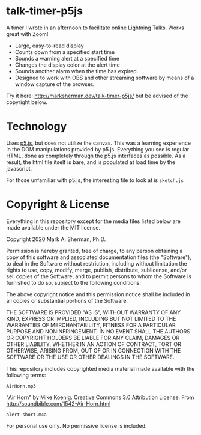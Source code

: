 # talk-timer-p5js

A timer I wrote in an afternoon to facilitate online Lightning Talks. Works great with Zoom!

* Large, easy-to-read display
* Counts down from a specified start time
* Sounds a warning alert at a specified time
* Changes the display color at the alert time
* Sounds another alarm when the time has expired. 
* Designed to work with OBS and other streaming software by means of a window capture of the browser.

Try it here: <http://marksherman.dev/talk-timer-p5js/> but be advised of the copyright below.

# Technology

Uses [p5.js](https://p5js.org/), but does not utilize the canvas. This was a learning experience in the DOM manipulations provided by p5.js. Everything you see is regular HTML, done as completely through the p5.js interfaces as possible. As a result, the html file itself is bare, and is populated at load time by the javascript. 

For those unfamiliar with p5.js, the interesting file to look at is `sketch.js`

# Copyright & License

Everything in this repository except for the media files listed below are made available under the MIT license. 

Copyright 2020 Mark A. Sherman, Ph.D.

Permission is hereby granted, free of charge, to any person obtaining a copy of this software and associated documentation files (the "Software"), to deal in the Software without restriction, including without limitation the rights to use, copy, modify, merge, publish, distribute, sublicense, and/or sell copies of the Software, and to permit persons to whom the Software is furnished to do so, subject to the following conditions:

The above copyright notice and this permission notice shall be included in all copies or substantial portions of the Software.

THE SOFTWARE IS PROVIDED "AS IS", WITHOUT WARRANTY OF ANY KIND, EXPRESS OR IMPLIED, INCLUDING BUT NOT LIMITED TO THE WARRANTIES OF MERCHANTABILITY, FITNESS FOR A PARTICULAR PURPOSE AND NONINFRINGEMENT. IN NO EVENT SHALL THE AUTHORS OR COPYRIGHT HOLDERS BE LIABLE FOR ANY CLAIM, DAMAGES OR OTHER LIABILITY, WHETHER IN AN ACTION OF CONTRACT, TORT OR OTHERWISE, ARISING FROM, OUT OF OR IN CONNECTION WITH THE SOFTWARE OR THE USE OR OTHER DEALINGS IN THE SOFTWARE.

This repository includes copyrighted media material made available with the following terms:

`AirHorn.mp3`

"Air Horn" by Mike Koenig. Creative Commons 3.0 Attribution License. From <http://soundbible.com/1542-Air-Horn.html>

`alert-short.m4a`

For personal use only. No permissive license is included. 
